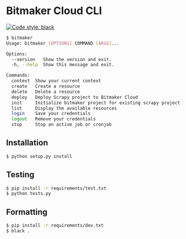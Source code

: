 # Bitmaker Cloud CLI

[![Code style: black](https://img.shields.io/badge/code%20style-black-000000.svg)](https://github.com/psf/black)

```bash
$ bitmaker
Usage: bitmaker [OPTIONS] COMMAND [ARGS]...

Options:
  --version   Show the version and exit.
  -h, --help  Show this message and exit.

Commands:
  context  Show your current context
  create   Create a resource
  delete   Delete a resource
  deploy   Deploy Scrapy project to Bitmaker Cloud
  init     Initialize bitmaker project for existing scrapy project
  list     Display the available resources
  login    Save your credentials
  logout   Remove your credentials
  stop     Stop an active job or cronjob
```

## Installation

```bash
$ python setup.py install
```

## Testing

```bash
$ pip install -r requirements/test.txt
$ python tests.py
```

## Formatting 

```bash
$ pip install -r requirements/dev.txt
$ black .
```
